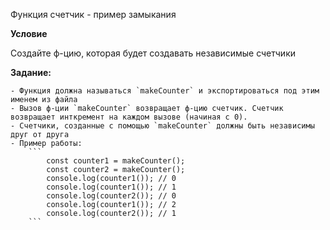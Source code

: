 Функция счетчик - пример замыкания

**Условие**

Создайте ф-цию, которая будет создавать независимые счетчики

**Задание:**

    - Функция должна называться `makeCounter` и экспортироваться под этим именем из файла
    - Вызов ф-ции `makeCounter` возвращает ф-цию счетчик. Счетчик возвращает инткремент на каждом вызове (начиная с 0).
    - Счетчики, созданные с помощью `makeCounter` должны быть независимы друг от друга
    - Пример работы:
        ```
            const counter1 = makeCounter();
            const counter2 = makeCounter();
            console.log(counter1()); // 0
            console.log(counter1()); // 1
            console.log(counter2()); // 0
            console.log(counter1()); // 2
            console.log(counter2()); // 1
        ```
    